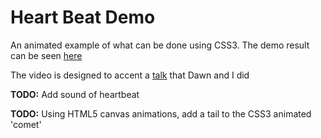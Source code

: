 # Heart Beat Demo

An animated example of what can be done using CSS3. The demo result can be seen [here](http://acroyoga.stephenvisser.com)

The video is designed to accent a [talk](http://www.edmontonjournal.com/videos/edmonton-journal/video.html?embedCode=5zM2RmMzqs16kdgRWyBkuVR6Hu7xBTrE) that Dawn and I did

__TODO:__ Add sound of heartbeat

__TODO:__ Using HTML5 canvas animations, add a tail to the CSS3 animated 'comet'